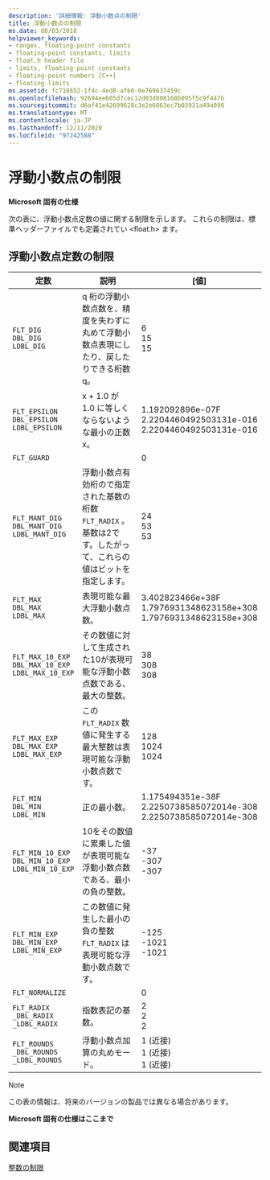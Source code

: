 ```yaml
---
description: '詳細情報: 浮動小数点の制限'
title: 浮動小数点の制限
ms.date: 08/03/2018
helpviewer_keywords:
- ranges, floating-point constants
- floating-point constants, limits
- float.h header file
- limits, floating-point constants
- floating-point numbers [C++]
- floating limits
ms.assetid: fc718652-1f4c-4ed8-af60-0e769637459c
ms.openlocfilehash: 92694ee605d7cec12d03d808168b095f5c9f447b
ms.sourcegitcommit: d6af41e42699628c3e2e6063ec7b03931a49a098
ms.translationtype: MT
ms.contentlocale: ja-JP
ms.lasthandoff: 12/11/2020
ms.locfileid: "97242588"
---
```

# <a name="floating-limits"></a>浮動小数点の制限

**Microsoft 固有の仕様**

次の表に、浮動小数点定数の値に関する制限を示します。 これらの制限は、標準ヘッダーファイルでも定義されてい \<float.h> ます。

## <a name="limits-on-floating-point-constants"></a>浮動小数点定数の制限

|定数|説明|[値]|
|--------------|-------------|-----------|
|`FLT_DIG`<br/>`DBL_DIG`<br/>`LDBL_DIG`|q 桁の浮動小数点数を、精度を失わずに丸めて浮動小数点表現にしたり、戻したりできる桁数 q。|6<br/>15<br/>15|
|`FLT_EPSILON`<br/>`DBL_EPSILON`<br/>`LDBL_EPSILON`|x + 1.0 が 1.0 に等しくならないような最小の正数 x。|1.192092896e-07F<br/>2.2204460492503131e-016<br/>2.2204460492503131e-016|
|`FLT_GUARD`||0|
|`FLT_MANT_DIG`<br/>`DBL_MANT_DIG`<br/>`LDBL_MANT_DIG`|浮動小数点有効桁ので指定された基数の桁数 `FLT_RADIX` 。 基数は2です。したがって、これらの値はビットを指定します。|24<br/>53<br/>53|
|`FLT_MAX`<br/>`DBL_MAX`<br/>`LDBL_MAX`|表現可能な最大浮動小数点数。|3.402823466e+38F<br/>1.7976931348623158e+308<br/>1.7976931348623158e+308|
|`FLT_MAX_10_EXP`<br/>`DBL_MAX_10_EXP`<br/>`LDBL_MAX_10_EXP`|その数値に対して生成された10が表現可能な浮動小数点数である、最大の整数。|38<br/>308<br/>308|
|`FLT_MAX_EXP`<br/>`DBL_MAX_EXP`<br/>`LDBL_MAX_EXP`|この `FLT_RADIX` 数値に発生する最大整数は表現可能な浮動小数点数です。|128<br/>1024<br/>1024|
|`FLT_MIN`<br/>`DBL_MIN`<br/>`LDBL_MIN`|正の最小数。|1.175494351e-38F<br/>2.2250738585072014e-308<br/>2.2250738585072014e-308|
|`FLT_MIN_10_EXP`<br/>`DBL_MIN_10_EXP`<br/>`LDBL_MIN_10_EXP`|10をその数値に累乗した値が表現可能な浮動小数点数である、最小の負の整数。|-37<br/>-307<br/>-307|
|`FLT_MIN_EXP`<br/>`DBL_MIN_EXP`<br/>`LDBL_MIN_EXP`|この数値に発生した最小の負の整数 `FLT_RADIX` は表現可能な浮動小数点数です。|-125<br/>-1021<br/>-1021|
|`FLT_NORMALIZE`||0|
|`FLT_RADIX`<br/>`_DBL_RADIX`<br/>`_LDBL_RADIX`|指数表記の基数。|2<br/>2<br/>2|
|`FLT_ROUNDS`<br/>`_DBL_ROUNDS`<br/>`_LDBL_ROUNDS`|浮動小数点加算の丸めモード。|1 (近接)<br/>1 (近接)<br/>1 (近接)|

> [!NOTE]
> この表の情報は、将来のバージョンの製品では異なる場合があります。

**Microsoft 固有の仕様はここまで**

## <a name="see-also"></a>関連項目

[整数の制限](../cpp/integer-limits.md)
